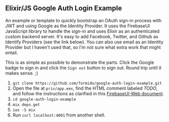 Elixir/JS Google Auth Login Example
-------------------------

An example or template to quickly bootstrap an OAuth sign-in process
with JWT and using Google as the Identity Provider. It uses the
FirebaseUI JavaScript library to handle the sign-in and uses Elixir as
an authenticated custom backend server. It's easy to add Facebook,
Twitter, and Github as Identify Providers (see the link below). You
can also use email as an Identity Provider but I haven't used that, so
I'm not sure what extra work that might entail.

This is as simple as possible to demonstrate the parts. Click the
Google badge to sign in and click the `Sign out` button to sign out.
Round trip until it makes sense. ;)

1. `git clone https://github.com/formido/google-auth-login-example.git`
2. Open the file at `priv/app.eex`, find the HTML comment labeled *TODO*,
   and follow the instructions as clarified in this
   [FirebaseUI-Web document](https://github.com/firebase/FirebaseUI-Web).
2. `cd google-auth-login-example`
3. `mix deps.get`
4. `iex -S mix`
5. Run `curl localhost:4001` from another shell.

